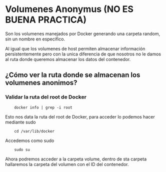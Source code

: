# Volumenes Anonymus (NO ES BUENA PRACTICA)
Son los volumenes manejados por Docker generando una carpeta random, sin un nombre en especifico.

Al igual que los volumenes de host permiten almacenar información persistentemente pero con la unica diferencia de que nosotros no le damos al ruta donde queremos almacenar los datos del contenedor.

## ¿Cómo ver la ruta donde se almacenan los volumenes anonimos?

### Validar la ruta del root de Docker

		docker info | grep -i root

Esto nos data la ruta del root de Docker, para acceder lo podemos hacer mediante sudo

		cd /var/lib/docker

Accedemos como sudo
					
		sudo su

Ahora podremos acceder a la carpeta volume, dentro de sta carpeta hallaremos la carpeta del volumen con el ID del contenedor.


  
